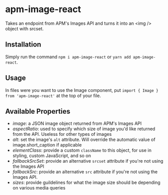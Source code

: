 # apm-image-react

Takes an endpoint from APM's Images API and turns it into an &lt;img /> object with srcset.

## Installation

Simply run the command `npm i apm-image-react` or `yarn add apm-image-react`.

## Usage

In files were you want to use the Image component, put `import { Image } from 'apm-image-react'` at the top of your file.

## Available Properties

* *image*: a JSON image object returned from APM's Images API
* *aspectRatio*: used to specify which size of image you'd like returned from the API. Useless for other types of images
* *alt*: set the image's `alt` attribute. Will override the automatic value of image.short_caption if applicable
* *elementClass*: provide a custom `className` to this object, for use in styling, custom JavaScript, and so on
* *fallbackSrcSet*: provide an alternative `srcset` attribute if you're not using the Images API
* *fallbackSrc*: provide an alternative `src` attribute if you're not using the Images API.
* *sizes*: provide guildelines for what the image size should be depending on various media queries

